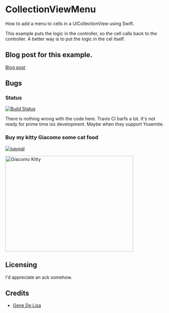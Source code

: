 # CollectionViewMenu

How to add a menu to cells in a UICollectionView using Swift. 

This example puts the logic in the controller, so the cell calls back to the
controller. A better way is to put the logic in the cel itself.


## Blog post for this example.

[Blog post](http://www.rockhoppertech.com/blog/swift-collectionview-menu/)


## Bugs

### Status

[![Build Status](https://travis-ci.org/genedelisa/CollectionViewMenu.png)](https://travis-ci.org/genedelisa/CollectionViewMenu)

There is nothing wrong with the code here. Travis CI barfs a lot. It's not ready for prime time ios development.
Maybe when they support Yosemite.

### Buy my kitty Giacomo some cat food

[![paypal](https://www.paypalobjects.com/en_US/i/btn/btn_donate_SM.gif)](https://www.paypal.com/cgi-bin/webscr?cmd=_donations&business=F5KE9Z29MH8YQ&bnP-DonationsBF:btn_donate_SM.gif:NonHosted)

<img src="http://www.rockhoppertech.com/blog/wp-content/uploads/2015/05/IMG_0657.png" alt="Giacomo Kitty" width="400" height="300">

## Licensing

I'd appreciate an ack somehow.

## Credits

*	[Gene De Lisa](http://rockhoppertech.com/blog/)